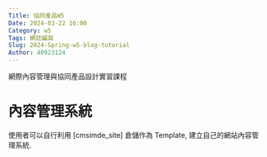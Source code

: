 ```yaml
---
Title: 協同產品W5
Date: 2024-03-22 16:00
Category: w5
Tags: 網誌編寫
Slug: 2024-Spring-w5-blog-tutorial
Author: 40923124
---
```


網際內容管理與協同產品設計實習課程

<!-- PELICAN_END_SUMMARY -->

# 內容管理系統
使用者可以自行利用 [cmsimde_site] 倉儲作為 Template, 建立自己的網站內容管理系統.

